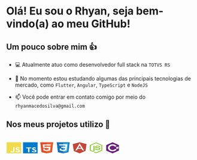 # Olá! Eu sou o Rhyan, seja bem-vindo(a) ao meu GitHub!

<!--
<div>
  <a href="https://github.com/rhyanmacedosilva">
    <img height="180em" src="https://github-readme-stats.vercel.app/api?username=rhyanmacedosilva&show_icons=true&theme=dracula&include_all_commits=true&count_private=true"/>
    <img height="180em" src="https://github-readme-stats.vercel.app/api/top-langs/?username=rhyanmacedosilva&layout=compact&langs_count=7&theme=dracula"/>
  </a
</div>   
-->

## Um pouco sobre mim 👍
    
- 💻 Atualmente atuo como desenvolvedor full stack na `TOTVS RS`

- 📒 No momento estou estudando algumas das principais tecnologias de mercado, como `Flutter`, `Angular`, `TypeScript` e `NodeJS`

- 📫 Você pode entrar em contato comigo por meio do `rhyanmacedosilva@gmail.com`
    
## Nos meus projetos utilizo 🧰
    
<div style="display: inline_block"><br>
  <img align="center" alt="rhyan-js" height="30" width="40" src="https://raw.githubusercontent.com/devicons/devicon/master/icons/javascript/javascript-plain.svg">
  <img align="center" alt="rhyan-ts" height="30" width="40" src="https://raw.githubusercontent.com/devicons/devicon/master/icons/typescript/typescript-plain.svg">
  <img align="center" alt="rhyan-html" height="30" width="40" src="https://raw.githubusercontent.com/devicons/devicon/master/icons/html5/html5-original.svg">
  <img align="center" alt="rhyan-css" height="30" width="40" src="https://raw.githubusercontent.com/devicons/devicon/master/icons/css3/css3-original.svg">    
  <img align="center" alt="rhyan-angular" height="30" width="40" 
       src="https://raw.githubusercontent.com/devicons/devicon/00f02ef57fb7601fd1ddcc2fe6fe670fef3ae3e4/icons/angularjs/angularjs-plain.svg">
  <img align="center" alt="rhyan-nodejs" height="30" width="40"
       src="https://raw.githubusercontent.com/devicons/devicon/00f02ef57fb7601fd1ddcc2fe6fe670fef3ae3e4/icons/nodejs/nodejs-original.svg">  
  <img align="center" alt="rhyan-unity" height="30" width="40" 
       src="https://raw.githubusercontent.com/devicons/devicon/00f02ef57fb7601fd1ddcc2fe6fe670fef3ae3e4/icons/csharp/csharp-plain.svg">  
</div>

